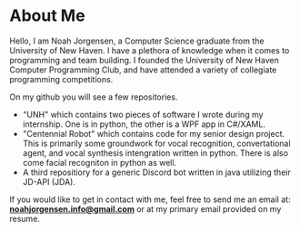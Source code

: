 # About Me

Hello, I am Noah Jorgensen, a Computer Science graduate from the University of New Haven. I have a plethora of knowledge when it comes to programming and team building. I founded the University of New Haven Computer Programming Club, and have attended a variety of collegiate programming competitions.

On my github you will see a few repositories.
- "UNH" which contains two pieces of software I wrote during my internship. One is in python, the other is a WPF app in C#/XAML.
- "Centennial Robot" which contains code for my senior design project. This is primarily some groundwork for vocal recognition, convertational agent, and vocal synthesis intengration written in python. There is also come facial recogniton in python as well.
- A third repositiory for a generic Discord bot written in java utilizing their JD-API (JDA).

If you would like to get in contact with me, feel free to send me an email at: **noahjorgensen.info@gmail.com** or at my primary email provided on my resume.
